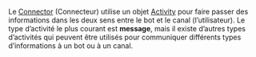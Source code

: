 Le [Connector](~/dotnet/bot-builder-dotnet-concepts.md#connector) (Connecteur) utilise un objet <a href="https://docs.botframework.com/en-us/csharp/builder/sdkreference/dc/d2f/class_microsoft_1_1_bot_1_1_connector_1_1_activity.html" target="_blank">Activity</a> pour faire passer des informations dans les deux sens entre le bot et le canal (l’utilisateur). Le type d’activité le plus courant est **message**, mais il existe d’autres types d’activités qui peuvent être utilisés pour communiquer différents types d’informations à un bot ou à un canal. 